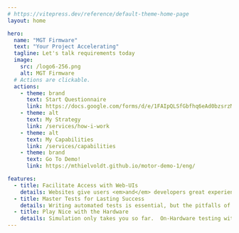 ```yaml
---
# https://vitepress.dev/reference/default-theme-home-page
layout: home

hero:
  name: "MGT Firmware"
  text: "Your Project Accelerating"
  tagline: Let's talk requirements today
  image:
    src: /logo6-256.png
    alt: MGT Firmware
  # Actions are clickable. 
  actions:
    - theme: brand
      text: Start Questionnaire
      link: https://docs.google.com/forms/d/e/1FAIpQLSfGbfhq6eAd0bzsrzMBbh4z6RK9Bkmv9Tg9Ms9ixGj1nRGZTA/viewform?usp=header
    - theme: alt
      text: My Strategy
      link: /services/how-i-work
    - theme: alt
      text: My Capabilities
      link: /services/capabilities
    - theme: brand
      text: Go To Demo!
      link: https://mthielvoldt.github.io/motor-demo-1/eng/

features:
  - title: Facilitate Access with Web-UIs
    details: Websites give users <em>and</em> developers great experiences.  Let's build interfaces there.
  - title: Master Tests for Lasting Success
    details: Writing automated tests is essential, but the pitfalls of testing embedded systems can produce more cost than benefit.  Keeping hardware details corralled is the key.
  - title: Play Nice with the Hardware
    details: Simulation only takes you so far.  On-Hardware testing with robust protections and data-capture tools yields real answers.
---
```


